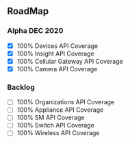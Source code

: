 ## RoadMap


### Alpha DEC 2020
- [x] 100% Devices API Coverage
- [x] 100% Insight API Coverage
- [x] 100% Cellular Gateway API Coverage
- [x] 100% Camera API Coverage

### Backlog
- [ ] 100% Organizations API Coverage
- [ ] 100% Appliance API Coverage
- [ ] 100% SM API Coverage
- [ ] 100% Switch API Coverage
- [ ] 100% Wireless API Coverage